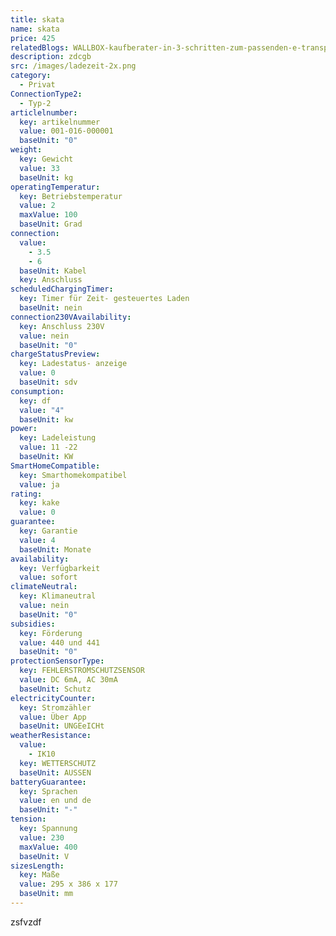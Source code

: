 ```yaml
---
title: skata
name: skata
price: 425
relatedBlogs: WALLBOX-kaufberater-in-3-schritten-zum-passenden-e-transporter
description: zdcgb
src: /images/ladezeit-2x.png
category:
  - Privat
ConnectionType2:
  - Typ-2
articlelnumber:
  key: artikelnummer
  value: 001-016-000001
  baseUnit: "0"
weight:
  key: Gewicht
  value: 33
  baseUnit: kg
operatingTemperatur:
  key: Betriebstemperatur
  value: 2
  maxValue: 100
  baseUnit: Grad
connection:
  value:
    - 3.5
    - 6
  baseUnit: Kabel
  key: Anschluss
scheduledChargingTimer:
  key: Timer für Zeit- gesteuertes Laden
  baseUnit: nein
connection230VAvailability:
  key: Anschluss 230V
  value: nein
  baseUnit: "0"
chargeStatusPreview:
  key: Ladestatus- anzeige
  value: 0
  baseUnit: sdv
consumption:
  key: df
  value: "4"
  baseUnit: kw
power:
  key: Ladeleistung
  value: 11 -22
  baseUnit: KW
SmartHomeCompatible:
  key: Smarthomekompatibel
  value: ja
rating:
  key: kake
  value: 0
guarantee:
  key: Garantie
  value: 4
  baseUnit: Monate
availability:
  key: Verfügbarkeit
  value: sofort
climateNeutral:
  key: Klimaneutral
  value: nein
  baseUnit: "0"
subsidies:
  key: Förderung
  value: 440 und 441
  baseUnit: "0"
protectionSensorType:
  key: FEHLERSTROMSCHUTZSENSOR
  value: DC 6mA, AC 30mA
  baseUnit: Schutz
electricityCounter:
  key: Stromzähler
  value: Über App
  baseUnit: UNGEeICHt
weatherResistance:
  value:
    - IK10
  key: WETTERSCHUTZ
  baseUnit: AUSSEN
batteryGuarantee:
  key: Sprachen
  value: en und de
  baseUnit: "-"
tension:
  key: Spannung
  value: 230
  maxValue: 400
  baseUnit: V
sizesLength:
  key: Maße
  value: 295 x 386 x 177
  baseUnit: mm
---
```


zsfvzdf
